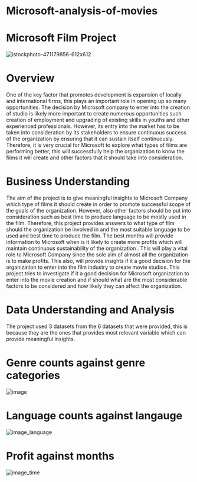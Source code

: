 # Microsoft-analysis-of-movies
# Microsoft Film Project
![istockphoto-471179856-612x612](https://user-images.githubusercontent.com/73349817/187419071-56535217-09c5-453b-9331-e388ae49d82b.jpg)

# Overview 
One of the key factor that promotes development is expansion of locally and 
international firms, this plays an important role in opening up so many 
opportunities.
The decision by Microsoft company to enter into the creation of studio is 
likely more important to create numerous opportunities such creation of 
employment and upgrading of existing skills in youths and other experienced 
professionals.
However, its entry into the market has to be taken into consideration by its 
stakeholders to ensure continuous success of the organization by ensuring 
that it can sustain itself continuously. Therefore, it is very crucial for 
Microsoft to explore what types of films are performing better, this will 
successfully help the organization to know the films it will create and other 
factors that it should take into consideration.
# Business Understanding 
The aim of the project is to give meaningful insights to Microsoft Company which 
type of films it should create in order to promote successful scope of the goals of 
the organization. However, also other factors should be put into consideration 
such as best time to produce language to be mostly used in the film.
Therefore, this project provides answers to what type of film should the 
organization be involved in and the most suitable language to be used and best 
time to produce the film.
The best months will provide information to Microsoft when is it likely to create 
more profits which will maintain continuous sustainability of the organization . 
This will play a vital role to Microsoft Company since the sole aim of almost all the 
organization is to make profits. This also, will provide insights if it a good decision 
for the organization to enter into the film industry to create movie studios. This 
project tries to investigate if it a good decision for Microsoft organization to enter 
into the movie creation and if should what are the most considerable factors to be 
considered and how likely they can affect the organization.
# Data Understanding and Analysis
The project used 3 datasets from the 6 datasets that were provided, this is because they are the 
ones that provides most relevant variable which can provide meaningful insights.
# Genre counts against genre categories
![image](https://user-images.githubusercontent.com/73349817/187419358-5ce20b7e-249b-4e9a-9b59-69233cddc3d5.png)
# Language counts against langauge
![image_language](https://user-images.githubusercontent.com/73349817/187419500-a13f3bb2-dae2-4272-826f-64bb461385ad.png)
# Profit against months 
![image_time](https://user-images.githubusercontent.com/73349817/187419536-552f3f56-378c-4f63-8de3-d3581060a422.png)
